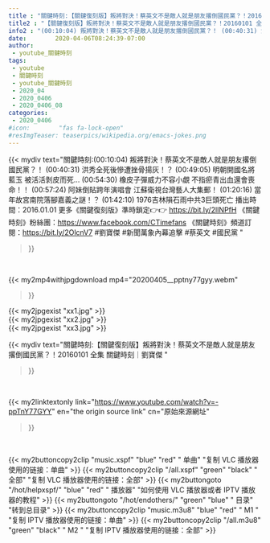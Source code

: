 ```yaml
---
title : "關鍵時刻:【關鍵復刻版】叛將對決！蔡英文不是敵人就是朋友撂倒國民黨？！20160101 全集 關鍵時刻｜劉寶傑 "
title2 : "【關鍵復刻版】叛將對決！蔡英文不是敵人就是朋友撂倒國民黨？！20160101 全集 關鍵時刻｜劉寶傑 "
info2 : "(00:10:04) 叛將對決！蔡英文不是敵人就是朋友撂倒國民黨？！ (00:40:31) 洪秀全死後慘遭挫骨揚灰！？ (00:49:05) 明朝開國名將藍玉 被活活剝皮而死… (00:54:30) 橡皮子彈威力不容小覷 不指瘀青出血還會喪命！！ (00:57:24) 阿妹倒貼跨年演唱會 江蘇衛視台灣藝人大集郵！ (01:20:16) 當年故宮南院落腳嘉義之謎！？ (01:42:10) 1976吉林隕石雨中共3巨頭死亡  播出時間：2016.01.01  更多《關鍵復刻版》準時鎖定👉👉 https://bit.ly/2lINPfH 《關鍵時刻》粉絲團：https://www.facebook.com/CTimefans 《關鍵時刻》頻道訂閱：https://bit.ly/2OlcnV7  #劉寶傑 #新聞萬象內幕追擊 #蔡英文 #國民黨 "
date:        2020-04-06T08:24:39-07:00
author:
 - youtube_關鍵時刻
tags:
 - youtube
 - 關鍵時刻
 - youtube_關鍵時刻
 - 2020_04
 - 2020_0406
 - 2020_0406_08
categories:
 - 2020_0406
#icon:        "fas fa-lock-open"
#resImgTeaser: teaserpics/wikipedia.org/emacs-jokes.png
---
```


{{< mydiv text="關鍵時刻:(00:10:04) 叛將對決！蔡英文不是敵人就是朋友撂倒國民黨？！ (00:40:31) 洪秀全死後慘遭挫骨揚灰！？ (00:49:05) 明朝開國名將藍玉 被活活剝皮而死… (00:54:30) 橡皮子彈威力不容小覷 不指瘀青出血還會喪命！！ (00:57:24) 阿妹倒貼跨年演唱會 江蘇衛視台灣藝人大集郵！ (01:20:16) 當年故宮南院落腳嘉義之謎！？ (01:42:10) 1976吉林隕石雨中共3巨頭死亡  播出時間：2016.01.01  更多《關鍵復刻版》準時鎖定👉👉 https://bit.ly/2lINPfH 《關鍵時刻》粉絲團：https://www.facebook.com/CTimefans 《關鍵時刻》頻道訂閱：https://bit.ly/2OlcnV7  #劉寶傑 #新聞萬象內幕追擊 #蔡英文 #國民黨 "
>}}
<br>


{{< my2mp4withjpgdownload mp4="20200405__pptny77gyy.webm"
>}}

{{< my2jpgexist "xx1.jpg" >}}<br>
{{< my2jpgexist "xx2.jpg" >}}<br>
{{< my2jpgexist "xx3.jpg" >}}<br>



{{< mydiv text="關鍵時刻:【關鍵復刻版】叛將對決！蔡英文不是敵人就是朋友撂倒國民黨？！20160101 全集 關鍵時刻｜劉寶傑 "
>}}
<br>

{{< my2linktextonly link="https://www.youtube.com/watch?v=-ppTnY77GYY"
en="the origin source link" cn="原始來源網址"
>}}


<br>

{{< my2buttoncopy2clip "music.xspf"        "blue"   "red"    " 单曲"  "复制 VLC 播放器使用的链接：单曲" >}} {{< my2buttoncopy2clip "/all.xspf"         "green"  "black"  " 全部"  "复制 VLC 播放器使用的链接：全部" >}} {{< my2buttongoto      "/hot/helpxspf/"    "blue"   "red"    " 播放器" "如何使用 VLC 播放器或者 IPTV 播放器的教程" >}} {{< my2buttongoto      "/hot/endothers/"   "green"  "blue"   " 目录"   "转到总目录" >}} {{< my2buttoncopy2clip "music.m3u8"        "blue"   "red"    " M1 "    "复制 IPTV 播放器使用的链接：单曲" >}} {{< my2buttoncopy2clip "/all.m3u8"         "green"  "black"  " M2 "    "复制 IPTV 播放器使用的链接：全部" >}} 
